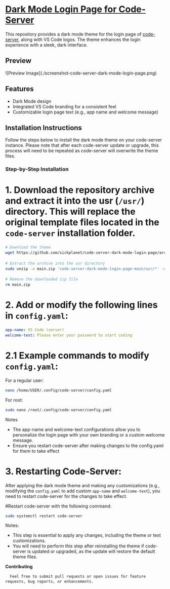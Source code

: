 # [Dark Mode Login Page for Code-Server]([https://github.com/coder/code-server](https://github.com/sickplanet/code-server-dark-mode-login-page))

This repository provides a dark mode theme for the login page of [code-server](https://github.com/coder/code-server), along with VS Code logos. The theme enhances the login experience with a sleek, dark interface.

## Preview
<meta name="google-site-verification" content="ynHGL0v3-cfKaPx8V9i9Zf5PIxFEw_4UHcmE5F4i460" />
![Preview Image](./screenshot-code-server-dark-mode-login-page.png)

## Features
- Dark Mode design
- Integrated VS Code branding for a consistent feel
- Customizable login page text (e.g., app name and welcome message)

## Installation Instructions

Follow the steps below to install the dark mode theme on your code-server instance. Please note that after each code-server update or upgrade, this process will need to be repeated as code-server will overwrite the theme files.

### Step-by-Step Installation

# 1. **Download the repository archive** and extract it into the usr (`/usr/`) directory. This will replace the original template files located in the `code-server` installation folder.

   ```bash
   # Download the theme
   wget https://github.com/sickplanet/code-server-dark-mode-login-page/archive/refs/heads/main.zip

   # Extract the archive into the usr directory
   sudo unzip -o main.zip 'code-server-dark-mode-login-page-main/usr/*' -d /usr/

   # Remove the downloaded zip file
   rm main.zip
   ```
# 2. **Add or modify the following lines in `config.yaml`**:
   
   ```yaml
   app-name: VS Code (server)
   welcome-text: Please enter your password to start coding
   ```
# 2.1 **Example commands to modify `config.yaml`**:

   For a regular user:

   ```bash
   nano /home/USER/.config/code-server/config.yaml
   ```
   For root:

   ```bash
   sudo nano /root/.config/code-server/config.yaml
   ```
Notes
  * The app-name and welcome-text configurations allow you to personalize the login page with your own branding or a custom welcome message.
  * Ensure you restart code-server after making changes to the config.yaml for them to take effect
       
# 3. **Restarting Code-Server**:

   After applying the dark mode theme and making any customizations (e.g., modifying the `config.yaml` to add custom `app-name` and `welcome-text`), you need to restart code-server for the changes to take effect.
   
   #Restart code-server with the following command:
   
   ```bash
   sudo systemctl restart code-server
   ```
Notes:   
   * This step is essential to apply any changes, including the theme or text customizations.
   * You will need to perform this step after reinstalling the theme if code-server is updated or upgraded, as the update will restore the default theme files.
   
**Contributing**

      Feel free to submit pull requests or open issues for feature requests, bug reports, or enhancements.
